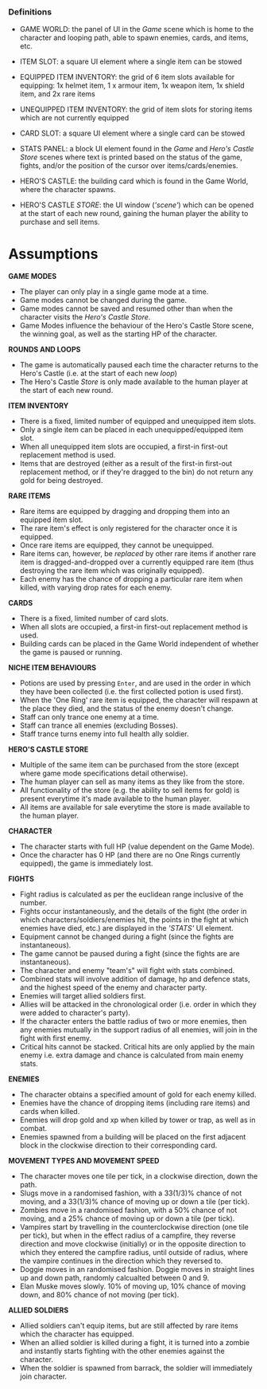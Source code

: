 ### Definitions

- GAME WORLD: the panel of UI in the *Game* scene which is home to the character and looping path, able to spawn enemies, cards, and items, etc.

- ITEM SLOT: a square UI element where a single item can be stowed
- EQUIPPED ITEM INVENTORY: the grid of 6 item slots available for equipping: 1x helmet item, 1 x armour item, 1x weapon item, 1x shield item, and 2x rare items
- UNEQUIPPED ITEM INVENTORY: the grid of item slots for storing items which are not currently equipped

- CARD SLOT: a square UI element where a single card can be stowed

- STATS PANEL: a block UI element found in the *Game* and *Hero's Castle Store* scenes where text is printed based on the status of the game, fights, and/or the position of the cursor over items/cards/enemies.

- HERO'S CASTLE: the building card which is found in the Game World, where the character spawns.

- HERO'S CASTLE *STORE*: the UI window (*'scene'*) which can be opened at the start of each new round, gaining the human player the ability to purchase and sell items.



# Assumptions


**GAME MODES**
- The player can only play in a single game mode at a time.
- Game modes cannot be changed during the game.
- Game modes cannot be saved and resumed other than when the character visits the *Hero's Castle Store*.
- Game Modes influence the behaviour of the Hero's Castle Store scene, the winning goal, as well as the starting HP of the character.


**ROUNDS AND LOOPS**
- The game is automatically paused each time the character returns to the Hero's Castle (i.e. at the start of each new *loop*)
- The Hero's Castle *Store* is only made available to the human player at the start of each new round.


**ITEM INVENTORY**
- There is a fixed, limited number of equipped and unequipped item slots.
- Only a single item can be placed in each unequipped/equipped item slot.
- When all unequipped item slots are occupied, a first-in first-out replacement method is used.
- Items that are destroyed (either as a result of the first-in first-out replacement method, or if they're dragged to the bin) do not return any gold for being destroyed.


**RARE ITEMS**
- Rare items are equipped by dragging and dropping them into an equipped item slot.
- The rare item's effect is only registered for the character once it is equipped.
- Once rare items are equipped, they cannot be unequipped.
- Rare items can, however, be *replaced* by other rare items if another rare item is dragged-and-dropped over a currently equipped rare item (thus destroying the rare item which was originally equipped).
- Each enemy has the chance of dropping a particular rare item when killed, with varying drop rates for each enemy.


**CARDS**
- There is a fixed, limited number of card slots.
- When all slots are occupied, a first-in first-out replacement method is used.
- Building cards can be placed in the Game World independent of whether the game is paused or running.


**NICHE ITEM BEHAVIOURS**
- Potions are used by pressing `Enter`, and are used in the order in which they have been collected (i.e. the first collected potion is used first).
- When the 'One Ring' rare item is equipped, the character will respawn at the place they died, and the status of the enemy doesn't change.
- Staff can only trance one enemy at a time. 
- Staff can trance all enemies (excluding Bosses). 
- Staff trance turns enemy into full health ally soldier.


**HERO'S CASTLE STORE**
- Multiple of the same item can be purchased from the store (except where game mode specifications detail otherwise).
- The human player can sell as many items as they like from the store.
- All functionality of the store (e.g. the ability to sell items for gold) is present everytime it's made available to the human player.
- All items are available for sale everytime the store is made available to the human player.


**CHARACTER**
- The character starts with full HP (value dependent on the Game Mode).
- Once the character has 0 HP (and there are no One Rings currently equipped), the game is immediately lost.


**FIGHTS**
- Fight radius is calculated as per the euclidean range inclusive of the number.
- Fights occur instantaneously, and the details of the fight (the order in which characters/soldiers/enemies hit, the points in the fight at which enemies have died, etc.) are displayed in the *'STATS'* UI element.
- Equipment cannot be changed during a fight (since the fights are instantaneous).
- The game cannot be paused during a fight (since the fights are are instantaneous).
- The character and enemy "team's" will fight with stats combined.
- Combined stats will involve addition of damage, hp and defence stats, and the highest speed of the enemy and character party.
- Enemies will target allied soldiers first.
- Allies will be attacked in the chronological order (i.e. order in which they were added to character's party).
- If the character enters the battle radius of two or more enemies, then any enemies mutually in the support radius of all enemies, will join in the fight with first enemy.
- Critical hits cannot be stacked. Critical hits are only applied by the main enemy i.e. extra damage and chance is calculated from main enemy stats.


**ENEMIES**
- The character obtains a specified amount of gold for each enemy killed.
- Enemies have the chance of dropping items (including rare items) and cards when killed.
- Enemies will drop gold and xp when killed by tower or trap, as well as in combat.
- Enemies spawned from a building will be placed on the first adjacent block in the clockwise direction to their corresponding card.


**MOVEMENT TYPES AND MOVEMENT SPEED**
- The character moves one tile per tick, in a clockwise direction, down the path.
- Slugs move in a randomised fashion, with a 33(1/3)% chance of not moving, and a 33(1/3)% chance of moving up or down a tile (per tick).
- Zombies move in a randomised fashion, with a 50% chance of not moving, and a 25% chance of moving up or down a tile (per tick).
- Vampires start by travelling in the counterclockwise direction (one tile per tick), but when in the effect radius of a campfire, they reverse direction and move clockwise (initially) or in the opposite direction to which they entered the campfire radius, until outside of radius, where the vampire continues in the direction which they reversed to.
- Doggie moves in an randomised fashion. Doggie moves in straight lines up and down path, randomly calcualted between 0 and 9.
- Elan Muske moves slowly. 10% of moving up, 10% chance of moving down, and 80% chance of not moving (per tick).



**ALLIED SOLDIERS**
- Allied soldiers can't equip items, but are still affected by rare items which the character has equipped.
- When an allied soldier is killed during a fight, it is turned into a zombie and instantly starts fighting with the other enemies against the character.
- When the soldier is spawned from barrack, the soldier will immediately join character.
